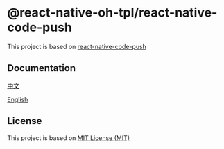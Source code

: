 # @react-native-oh-tpl/react-native-code-push

This project is based on [react-native-code-push](https://github.com/microsoft/react-native-code-push)

## Documentation

[中文](https://gitee.com/react-native-oh-library/usage-docs/blob/master/zh-cn/react-native-code-push.md)

[English](https://gitee.com/react-native-oh-library/usage-docs/blob/master/en/react-native-code-push.md)

## License

This project is based on [MIT License (MIT)](https://github.com/microsoft/react-native-code-push/blob/master/LICENSE.md)